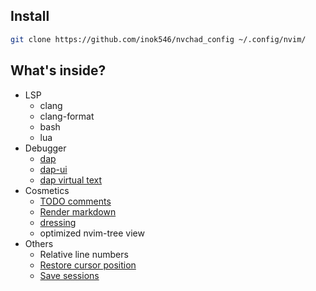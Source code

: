 ## Install

```bash
git clone https://github.com/inok546/nvchad_config ~/.config/nvim/
```
## What's inside?
- LSP
    - clang
    - clang-format
    - bash
    - lua
- Debugger
    - [dap](https://github.com/mfussenegger/nvim-dap)
    - [dap-ui](https://github.com/rcarriga/nvim-dap-ui)
    - [dap virtual text](https://github.com/theHamsta/nvim-dap-virtual-text)
- Cosmetics
    - [TODO comments](https://github.com/folke/todo-comments.nvim)
    - [Render markdown](https://github.com/MeanderingProgrammer/render-markdown.nvim)
    - [dressing](https://github.com/stevearc/dressing.nvim)
    - optimized nvim-tree view
- Others
    - Relative line numbers
    - [Restore cursor position](https://nvchad.com/docs/recipes#restore_cursor_position)
    - [Save sessions](https://github.com/rmagatti/auto-session)


